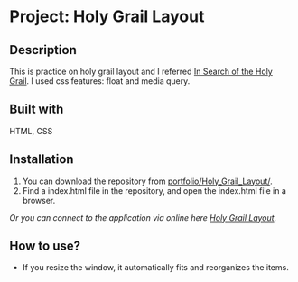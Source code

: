 # Project: Holy Grail Layout

## Description

This is practice on holy grail layout and I referred [In Search of the Holy Grail](http://alistapart.com/article/holygrail). I used css features: float and media query.

## Built with

HTML, CSS

## Installation

1. You can download the repository from
[portfolio/Holy_Grail_Layout/](https://github.com/leachung/portfolio/tree/master/Holy_Grail_Layout/).
2. Find a index.html file in the repository, and open the index.html file in a browser.

*Or you can connect to the application via online here [Holy Grail Layout](https://leachung.github.io/portfolio/Holy_Grail_Layout/index.html).*

## How to use?

- If you resize the window, it automatically fits and reorganizes the items.
